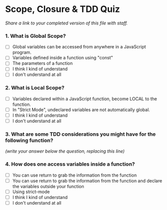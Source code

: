 # Scope, Closure & TDD Quiz
_Share a link to your completed version of this file with staff._

### 1. What is Global Scope? 
- [ ] Global variables can be accessed from anywhere in a JavaScript program.
- [ ] Variables defined inside a function using "const"
- [ ] The parameters of a function
- [ ] I think I kind of understand
- [ ] I don't understand at all

### 2. What is Local Scope?
- [ ] Variables declared within a JavaScript function, become LOCAL to the function.
- [ ] In "Strict Mode", undeclared variables are not automatically global.
- [ ] I think I kind of understand
- [ ] I don't understand at all
 
### 3. What are some TDD considerations you might have for the following function?
_(write your answer below the question, replacing this line)_

### 4. How does one access variables inside a function? 
- [ ] You can use return to grab the information from the function
- [ ] You can use return to grab the information from the function and declare the variables outside your function
- [ ] Using strict-mode
- [ ] I think I kind of understand
- [ ] I don't understand at all

